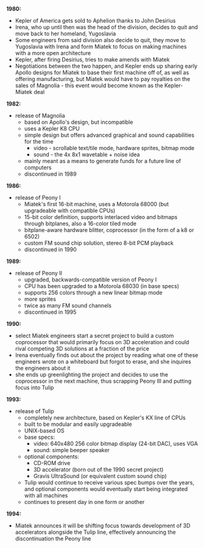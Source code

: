 **1980:**
- Kepler of America gets sold to Aphelion thanks to John Desirius
- Irena, who up until then was the head of the division, decides to quit and move back to her homeland, Yugoslavia
- Some engineers from said division also decide to quit, they move to Yugoslavia with Irena and form Miatek to focus on making machines with a more open architecture
- Kepler, after firing Desirius, tries to make amends with Miatek
- Negotiations between the two happen, and Kepler ends up sharing early Apollo designs for Miatek to base their first machine off of, as well as offering manufacturing, but Miatek would have to pay royalties on the sales of Magnolia - this event would become known as the Kepler-Miatek deal

**1982:**
- release of Magnolia
    - based on Apollo's design, but incompatible
    - uses a Kepler K8 CPU
    - simple design but offers advanced graphical and sound capabilities for the time
        - video - scrollable text/tile mode, hardware sprites, bitmap mode
        - sound - the 4x 8x1 wavetable + noise idea
    - mainly meant as a means to generate funds for a future line of computers
    - discontinued in 1989

**1986:**
- release of Peony I
    - Miatek's first 16-bit machine, uses a Motorola 68000 (but upgradeable with compatible CPUs)
    - 15-bit color definition, supports interlaced video and bitmaps through bitplanes, also a 16-color tiled mode
    - bitplane-aware hardware blitter, coprocessor (in the form of a k8 or 6502)
    - custom FM sound chip solution, stereo 8-bit PCM playback
    - discontinued in 1990

**1989:**
- release of Peony II
    - upgraded, backwards-compatible version of Peony I 
    - CPU has been upgraded to a Motorola 68030 (in base specs)
    - supports 256 colors through a new linear bitmap mode
    - more sprites
    - twice as many FM sound channels
    - discontinued in 1995

**1990:**
- select Miatek engineers start a secret project to build a custom coprocessor that would primarily focus on 3D acceleration and could rival competing 3D solutions at a fraction of the price
- Irena eventually finds out about the project by reading what one of these engineers wrote on a whiteboard but forgot to erase, and she inquires the engineers about it
- she ends up greenlighting the project and decides to use the coprocessor in the next machine, thus scrapping Peony III and putting focus into Tulip

**1993:**
- release of Tulip
    - completely new architecture, based on Kepler's KX line of CPUs
    - built to be modular and easily upgradeable
    - UNIX-based OS
    - base specs:
        - video: 640x480 256 color bitmap display (24-bit DAC), uses VGA
        - sound: simple beeper speaker
    - optional components:
        - CD-ROM drive
        - 3D accelerator (born out of the 1990 secret project)
        - Gravis UltraSound (or equivalent custom sound chip)
    - Tulip would continue to receive various spec bumps over the years, and optional components would eventually start being integrated with all machines
    - continues to present day in one form or another

**1994:**
- Miatek announces it will be shifting focus towards development of 3D accelerators alongside the Tulip line, effectively announcing the discontinuation the Peony line


